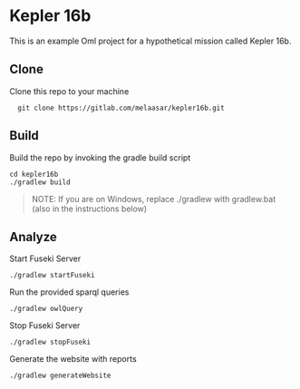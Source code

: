 # Kepler 16b

This is an example Oml project for a hypothetical mission called Kepler 16b.

## Clone

Clone this repo to your machine
   ```
     git clone https://gitlab.com/melaasar/kepler16b.git
   ```
## Build
   
Build the repo by invoking the gradle build script
   ```
   cd kepler16b
   ./gradlew build
   ```
   >NOTE: If you are on Windows, replace ./gradlew with gradlew.bat (also in the instructions below)

## Analyze

Start Fuseki Server
   ```
   ./gradlew startFuseki
   ```
   
Run the provided sparql queries
   ```
   ./gradlew owlQuery
   ```
   
Stop Fuseki Server
   ```
   ./gradlew stopFuseki
   ```

Generate the website with reports
   ```
   ./gradlew generateWebsite
   ```

